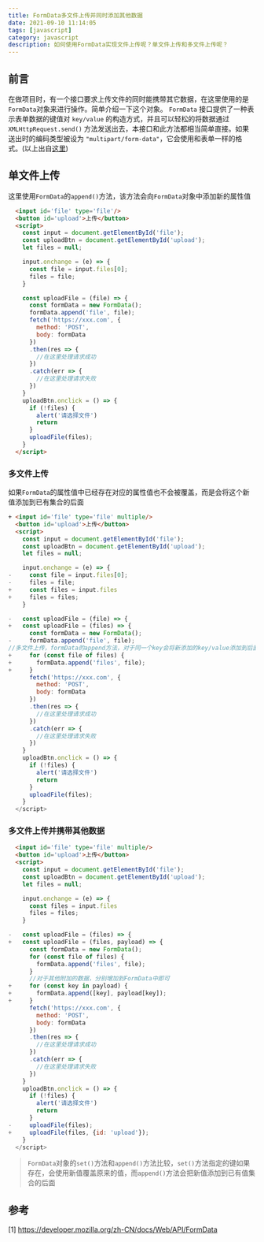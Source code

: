 ```yaml
---
title: FormData多文件上传并同时添加其他数据
date: 2021-09-10 11:14:05
tags: [javascript]
category: javascript
description: 如何使用FormData实现文件上传呢？单文件上传和多文件上传呢？
---
```


## 前言
在做项目时，有一个接口要求上传文件的同时能携带其它数据，在这里使用的是`FormData`对象来进行操作。简单介绍一下这个对象。
`FormData` 接口提供了一种表示表单数据的键值对 `key/value` 的构造方式，并且可以轻松的将数据通过`XMLHttpRequest.send()` 方法发送出去，本接口和此方法都相当简单直接。如果送出时的编码类型被设为 `"multipart/form-data"`，它会使用和表单一样的格式。(以上出自[这里](https://developer.mozilla.org/zh-CN/docs/Web/API/FormData)) 
## 单文件上传
这里使用`FormData`的`append()`方法，该方法会向`FormData`对象中添加新的属性值
```html
  <input id='file' type='file'/>
  <button id='upload'>上传</button>
  <script>
    const input = document.getElementById('file');
    const uploadBtn = document.getElementById('upload');
    let files = null;

    input.onchange = (e) => {
      const file = input.files[0];
      files = file;
    }

    const uploadFile = (file) => {
      const formData = new FormData();
      formData.append('file', file);
      fetch('https://xxx.com', {
        method: 'POST', 
        body: formData
      })
      .then(res => {
        //在这里处理请求成功
      })
      .catch(err => {
        //在这里处理请求失败
      })
    }
    uploadBtn.onclick = () => {
      if (!files) {
        alert('请选择文件')
        return
      }
      uploadFile(files);
    }
  </script>
```
### 多文件上传
如果`FormData`的属性值中已经存在对应的属性值也不会被覆盖，而是会将这个新值添加到已有集合的后面
```html
+ <input id='file' type='file' multiple/>
  <button id='upload'>上传</button>
  <script>
    const input = document.getElementById('file');
    const uploadBtn = document.getElementById('upload');
    let files = null;

    input.onchange = (e) => {
-     const file = input.files[0];
-     files = file;
+     const files = input.files
+     files = files;
    }

-   const uploadFile = (file) => {
+   const uploadFile = (files) => {
      const formData = new FormData();
-     formData.append('file', file);
//多文件上传，formData的append方法，对于同一个key会将新添加的key/value添加到后面，不会覆盖已经存在的key
+     for (const file of files) {
+       formData.append('files', file);
+     } 
      fetch('https://xxx.com', {
        method: 'POST', 
        body: formData
      })
      .then(res => {
        //在这里处理请求成功
      })
      .catch(err => {
        //在这里处理请求失败
      })
    }
    uploadBtn.onclick = () => {
      if (!files) {
        alert('请选择文件')
        return
      }
      uploadFile(files);
    }
  </script>
```

### 多文件上传并携带其他数据
```html
  <input id='file' type='file' multiple/>
  <button id='upload'>上传</button>
  <script>
    const input = document.getElementById('file');
    const uploadBtn = document.getElementById('upload');
    let files = null;

    input.onchange = (e) => {
      const files = input.files
      files = files;
    }

-   const uploadFile = (files) => {
+   const uploadFile = (files, payload) => {
      const formData = new FormData();
      for (const file of files) {
        formData.append('files', file);
      } 
      //对于其他附加的数据，分别增加到FormData中即可
+     for (const key in payload) {
+       formData.append([key], payload[key]);
+     }
      fetch('https://xxx.com', {
        method: 'POST', 
        body: formData
      })
      .then(res => {
        //在这里处理请求成功
      })
      .catch(err => {
        //在这里处理请求失败
      })
    }
    uploadBtn.onclick = () => {
      if (!files) {
        alert('请选择文件')
        return
      }
-     uploadFile(files);
+     uploadFile(files, {id: 'upload'});
    }
  </script>
```
> `FormData`对象的`set()`方法和`append()`方法比较，`set()`方法指定的键如果存在，会使用新值覆盖原来的值，而`append()`方法会把新值添加到已有值集合的后面

## 参考
[1] https://developer.mozilla.org/zh-CN/docs/Web/API/FormData